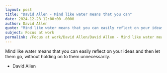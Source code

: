 ```yaml
---
layout: post
title: "David Allen - Mind like water means that you can"
date: 2024-12-28 12:00:00 -0000
author: David Allen
quote: "Mind like water means that you can easily reflect on your ideas and then let them go, without holding on to them unnecessarily."
subject: Focus at work
permalink: /Focus at work/David Allen/David Allen - Mind like water means that you can
---
```


Mind like water means that you can easily reflect on your ideas and then let them go, without holding on to them unnecessarily.

- David Allen
